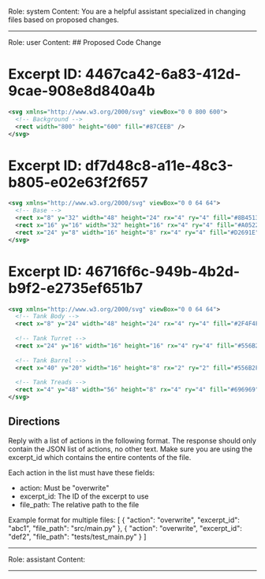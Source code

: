Role: system
Content: You are a helpful assistant specialized in changing files based on proposed changes.
__________________
Role: user
Content: ## Proposed Code Change
# Excerpt ID: 4467ca42-6a83-412d-9cae-908e8d840a4b
```svg assets/svgs/background.svg
<svg xmlns="http://www.w3.org/2000/svg" viewBox="0 0 800 600">
  <!-- Background -->
  <rect width="800" height="600" fill="#87CEEB" />
</svg>
```

# Excerpt ID: df7d48c8-a11e-48c3-b805-e02e63f2f657
```svg assets/svgs/base.svg
<svg xmlns="http://www.w3.org/2000/svg" viewBox="0 0 64 64">
  <!-- Base -->
  <rect x="8" y="32" width="48" height="24" rx="4" ry="4" fill="#8B4513" />
  <rect x="16" y="16" width="32" height="16" rx="4" ry="4" fill="#A0522D" />
  <rect x="24" y="8" width="16" height="8" rx="4" ry="4" fill="#D2691E" />
</svg>
```

# Excerpt ID: 46716f6c-949b-4b2d-b9f2-e2735ef651b7
```svg assets/svgs/tank.svg
<svg xmlns="http://www.w3.org/2000/svg" viewBox="0 0 64 64">
  <!-- Tank Body -->
  <rect x="8" y="24" width="48" height="24" rx="4" ry="4" fill="#2F4F4F" />
  
  <!-- Tank Turret -->
  <rect x="24" y="16" width="16" height="16" rx="4" ry="4" fill="#556B2F" />
  
  <!-- Tank Barrel -->
  <rect x="40" y="20" width="16" height="8" rx="2" ry="2" fill="#556B2F" />
  
  <!-- Tank Treads -->
  <rect x="4" y="48" width="56" height="8" rx="4" ry="4" fill="#696969" />
</svg>
```

## Directions
Reply with a list of actions in the following format. The response should only contain the JSON list of actions, no other text.
Make sure you are using the excerpt_id which contains the entire contents of the file.

Each action in the list must have these fields:
- action: Must be "overwrite"
- excerpt_id: The ID of the excerpt to use
- file_path: The relative path to the file

Example format for multiple files:
[
    {
        "action": "overwrite",
        "excerpt_id": "abc1",
        "file_path": "src/main.py"
    },
    {
        "action": "overwrite",
        "excerpt_id": "def2",
        "file_path": "tests/test_main.py"
    }
]
__________________
Role: assistant
Content: 
__________________
